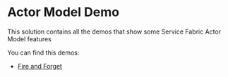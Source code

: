 # Actor Model Demo #

This solution contains all the demos that show some Service Fabric Actor Model features

You can find this demos:

- [Fire and Forget](.\Documentation\FireAndForget.md "Fire and Forget")

